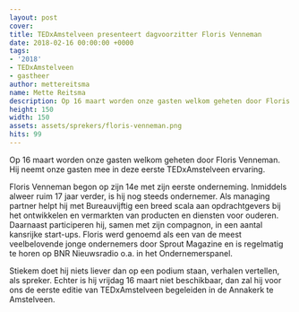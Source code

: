 ```yaml
---
layout: post
cover:
title: TEDxAmstelveen presenteert dagvoorzitter Floris Venneman
date: 2018-02-16 00:00:00 +0000
tags:
- '2018'
- TEDxAmstelveen
- gastheer
author: mettereitsma
name: Mette Reitsma
description: Op 16 maart worden onze gasten welkom geheten door Floris Venneman. Hij neemt onze gasten mee in deze eerste TEDxAmstelveen ervaring.  
height: 150
width: 150
assets: assets/sprekers/floris-venneman.png
hits: 99
---
```


<amp-img class="author-thumb-post" width="{{ page.width }}" height="{{ page.height }}" alt="{{page.title}}" layout="responsive" src="{{ site.url }}/assets/sprekers/floris-venneman.png" ></amp-img>

Op 16 maart worden onze gasten welkom geheten door Floris Venneman. Hij neemt onze gasten mee in deze eerste TEDxAmstelveen ervaring.   

Floris Venneman begon op zijn 14e met zijn eerste onderneming. Inmiddels alweer ruim 17 jaar verder, is hij nog steeds ondernemer. Als managing partner helpt hij met Bureauvijftig een breed scala aan opdrachtgevers bij het ontwikkelen en vermarkten van producten en diensten voor ouderen. Daarnaast participeren hij, samen met zijn compagnon, in een aantal kansrijke start-ups. Floris werd genoemd als een van de meest veelbelovende jonge ondernemers door Sprout Magazine en is regelmatig te horen op BNR Nieuwsradio o.a. in het Ondernemerspanel.

Stiekem doet hij niets liever dan op een podium staan, verhalen vertellen, als spreker. Echter is hij vrijdag 16 maart niet beschikbaar, dan zal hij voor ons de eerste editie van TEDxAmstelveen begeleiden in de Annakerk te Amstelveen.
